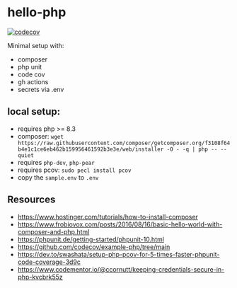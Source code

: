 # hello-php
[![codecov](https://codecov.io/gh/compscidr/hello-php/graph/badge.svg?token=mEfO0Gbz3n)](https://codecov.io/gh/compscidr/hello-php)

Minimal setup with:
- composer
- php unit
- code cov
- gh actions
- secrets via .env

## local setup:
- requires php >= 8.3
- composer: `wget https://raw.githubusercontent.com/composer/getcomposer.org/f3108f64b4e1c1ce6eb462b159956461592b3e3e/web/installer -O - -q | php -- --quiet`
- requires `php-dev`, `php-pear`
- requires pcov: `sudo pecl install pcov`
- copy the `sample.env` to `.env`

## Resources
- https://www.hostinger.com/tutorials/how-to-install-composer
- https://www.frobiovox.com/posts/2016/08/16/basic-hello-world-with-composer-and-php.html
- https://phpunit.de/getting-started/phpunit-10.html
- https://github.com/codecov/example-php/tree/main
- https://dev.to/swashata/setup-php-pcov-for-5-times-faster-phpunit-code-coverage-3d9c
- https://www.codementor.io/@ccornutt/keeping-credentials-secure-in-php-kvcbrk55z